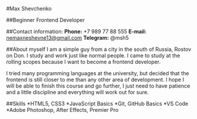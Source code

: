 #Max Shevchenko

##Beginner Frontend Developer

##Contact information:
**Phone:** +7 989 77 88 555
**E-mail:** nemaxneshevne13@gmail.com
**Telegram:** @msh5

##About mуself
I am a simple guy from a city in the south of Russia, Rostov on Don. I study and work just like normal people. I came to study at the rolling scopes because I want to become a frontend developer.

I tried many programming languages at the university, but decided that the frontend is still closer to me than any other area of development. I hope I will be able to finish this course and go further, I just need to have patience and a little discipline and everything will work out for sure.

##Skills
*HTML5, CSS3
*JavaScript Basics
*Git, GitHub Basics
*VS Code
*Adobe Photoshop, After Effects, Premier Pro